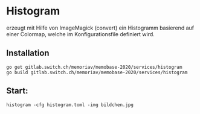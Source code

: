 # Histogram
erzeugt mit Hilfe von ImageMagick (convert) ein Histogramm 
basierend auf einer Colormap, welche im Konfigurationsfile definiert wird.

## Installation

    go get gitlab.switch.ch/memoriav/memobase-2020/services/histogram
    go build gitlab.switch.ch/memoriav/memobase-2020/services/histogram

## Start:

    histogram -cfg histogram.toml -img bildchen.jpg